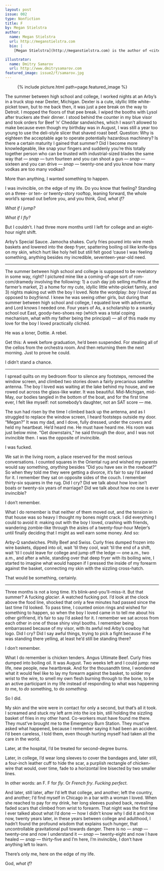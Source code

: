 ```yaml
---
layout: post
issue: 002
type: Nonfiction
title: F
by: Megan Stielstra
author:
  name: Megan Stielstra
  url: http://meganstielstra.com
  bio: |
    [Megan Stielstra](http://meganstielstra.com) is the author of <cite>Once I Was Cool</cite>, a collection of essays. Her work appears in <cite>The Best American Essays 2013</cite>, <cite>Poets & Writers</cite>, <cite>The Rumpus</cite>, and elsewhere, and her story collection, <cite>Everyone Remain Calm</cite>, was a Chicago Tribune Favorite of 2011. She’s the Literary Director of the 2nd Story storytelling series and teaches creative writing at Columbia College Chicago.

illustrator:
  name: Dmitry Samarov
  url: http://www.dmitrysamarov.com
featured_image: issue2/f/samarov.jpg
---
```


<figure class="right">
  {% include picture.html path=page.featured_image %}
</figure>

The summer between high school and college, I worked nights at an Arby’s in a truck stop near Dexter, Michigan. Dexter is a cute, idyllic little white-picket town, but to me back then, it was just a pee break on the way to Detroit. I mopped the floors of that pee break. I wiped the booths with Lysol after truckers ate their dinner. I stood behind the counter in my blue visor and took orders for Beef ’n’ Cheddar sandwiches, which I wasn’t allowed to make because even though my birthday was in August, I was still a year too young to use the deli-style slicer that shaved roast beef. Question: Why is eighteen the acceptable age to operate potentially hazardous machinery? Is there a certain maturity I gained that summer? Did I become more knowledgeable, like snap your fingers and suddenly you’re this totally together person who can be trusted with industrial-sized blades the same way that — <em>snap</em> — turn fourteen and you can shoot a gun — <em>snap</em> — sixteen and you can drive — <em>snap</em> — twenty-one and you know how many vodkas are too many vodkas? 

More than anything, I wanted something to happen. 

I was invincible, on the edge of my life. Do you know that feeling? Standing on a three- or ten- or twenty-story rooftop, leaning forward, the whole world’s spread out before you, and you think, <i>God, what if?</i> 

<i>What if I jump?</i> 

<i>What if I fly?</i>
	
But I couldn’t. I had three more months until I left for college and an eight-hour night shift.

Arby’s Special Sauce. Jamocha shakes. Curly fries poured into wire mesh baskets and lowered into the deep fryer, spattering boiling oil like knife-tips on my skin, which hurt like holy hell but still felt good ’cause I was feeling something, anything besides my incredible, seventeen-year-old need.

***

The summer between high school and college is supposed to be revelatory in some way, right? I pictured mine like a coming-of-age sort of rom-com/dramedy involving the following: 1) a cush day job selling muffins at the farmer’s market, 2) a home for my cute, idyllic little white-picket family, and 3) nights making out with the boy I loved. Note the wordplay: <em>boy I loved</em> as opposed to <em>boyfriend</em>. I knew he was seeing other girls, but during that summer between high school and college, I equated love with adventure, and Lord knows I needed one. Four years of As, a scholarship to a swanky school out East, goody-two-shoes rep (which was a total coping mechanism, what with my father being the principal) — all of this made my love for the boy I loved practically clichéd.

He was a loner, Dottie. A rebel.

Get this: A week before graduation, he’d been suspended. For stealing all of the cellos from the orchestra room. And then returning them the next morning. Just to prove he could.
	
I didn’t stand a chance.

***

I spread quilts on my bedroom floor to silence any footsteps, removed the window screen, and climbed two stories down a fairly precarious satellite antenna. The boy I loved was waiting at the lake behind my house, and we rowed out across the glass-like water. It was beautiful. Mid-Michigan, mid-May, our bodies tangled in the bottom of the boat, and for the first time ever, I felt like myself: not somebody’s daughter, not an SAT score — me. 

The sun had risen by the time I climbed back up the antenna, and as I struggled to replace the window screen, I heard footsteps outside my door. “Megan?” It was my dad, and I dove, fully dressed, under the covers and held my heartbeat. He’d heard me. He must have heard me. His room was just below mine. “Get downstairs,” he said through the door, and I was not invincible then. I was the opposite of invincible.

I was fucked.

We sat in the living room, a place reserved for the most serious conversations. I counted squares in the Oriental rug and wished my parents would say something, <em>anything</em> besides “Did you have sex in the <em>row</em>boat?” So when they told me they were getting a divorce, it’s fair to say I’d asked for it. I remember they sat on opposite sides of the couch. I remember thirty-six squares in the rug. Did I cry? Did we talk about how love isn’t boats or twenty-six years of marriage? Did we talk about how no one is ever invincible?

I don’t remember.

What I do remember is that neither of them moved out, and the tension in that house was so heavy I thought my bones might crack. I did everything I could to avoid it: making out with the boy I loved, crashing with friends, wandering zombie-like through the aisles of a twenty-four-hour Meijer’s until finally deciding that I might as well earn some money. And so:

Arby-Q sandwiches. Philly Beef and Swiss. Curly fries dumped frozen into wire baskets, dipped into oil, wait ’til they cool, wait ’til the end of a shift, wait ’til I could leave for college and jump off the ledge — one a.m., two a.m., and after a while, standing over that deep fryer with its boiling wire, I started to imagine what would happen if I pressed the inside of my forearm against the basket, connecting my skin with the sizzling cross-hatch.
	
That would be something, certainly.

***

Three months is not a long time. It’s blink-and-you’ll-miss-it. But that summer? A fucking <em>glacier</em>. A watched fucking pot. I’d look at the clock above the food line, shocked that only a few minutes had passed since the last time I’d looked. To pass time, I counted onion rings and wished for something to happen, so when the boy I loved came in to tell me about his other girlfriend, it’s fair to say I’d asked for it. I remember we sat across from each other in one of those shiny vinyl booths. I remember being embarrassed because of my visor, with its awful red Arby’s cowboy hat logo. Did I cry? Did I say awful things, trying to pick a fight because if he was standing there yelling, at least he’d still be standing there?

I don’t remember.

What I do remember is chicken tenders. Angus Ultimate Beef. Curly fries dumped into boiling oil. It was August. Two weeks left and I could jump: new life, new people, new heartbreak. And for the thousandth time, I wondered what it would feel like to lay my forearm against the basket, to solder my wrist to the wire, to smell my own flesh burning through to the bone, to be an active participant in my life instead of responding to what was happening <em>to</em> me, to <em>do</em> something, to do <em>something</em>.

So I did.

My skin and the wire were in contact for only a second, but that’s all it took. I screamed and stuck my left arm into the ice bin, still holding the sizzling basket of fries in my other hand. Co-workers must have found me there. They must’ve brought me to the Emergency Burn Station. They must’ve asked what happened, because I remember saying it had been an accident. I’d been careless, I told them, even though hurting myself had taken all the care in the world.

Later, at the hospital, I’d be treated for second-degree burns.

Later, in college, I’d wear long sleeves to cover the bandages and, later still, a four-inch leather cuff to hide the scar, a purplish rectangle of chicken-wire that would, over time, fade to a horizontal line bisected by two smaller lines.

In other words: an F. F for <em>fly</em>. Or <em>French fry</em>. <em>Fucking perfect.</em>

And later, still later, after I’d left that college, and another; left the country, and another; I’d find myself in Chicago in a bar with a woman I loved. When she reached to pay for my drink, her long sleeves pushed back, revealing faded scars that climbed from wrist to forearm. That night was the first time I ever talked about what I’d done — how I didn’t know why I did it and how now, twenty years later, in these years between college and adulthood, I hadn’t found the profound wisdom that explains such hunger, that uncontrollable gravitational pull towards danger. There is no — <em>snap</em> — twenty-one and now I understand it — <em>snap</em> — twenty-eight and now I have healed — <em>snap</em> — thirty-five and I’m here, I’m invincible, I don’t have anything left to learn.

There’s only me, here on the edge of my life.

God, <i>what if</i>?
